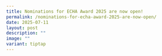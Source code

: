 ```yaml
---
title: Nominations for ECHA Award 2025 are now open!
permalink: /nominations-for-echa-award-2025-are-now-open/
date: 2025-07-11
layout: post
description: ""
image: ""
variant: tiptap
---
```

